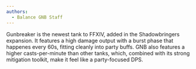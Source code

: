 ```yaml
---
authors:
  - Balance GNB Staff
---
```

Gunbreaker is the newest tank to FFXIV, added in the Shadowbringers expansion. It features a high damage output with a burst phase that happenes every 60s, fitting cleanly into party buffs. GNB also features a higher casts-per-minute than other tanks, which, combined with its strong mitigation toolkit, make it feel like a party-focused DPS.